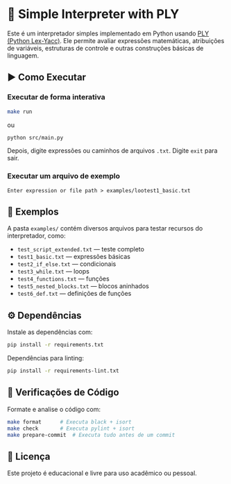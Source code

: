 # 🧠 Simple Interpreter with PLY

Este é um interpretador simples implementado em Python usando [PLY (Python Lex-Yacc)](https://www.dabeaz.com/ply/). Ele permite avaliar expressões matemáticas, atribuições de variáveis, estruturas de controle e outras construções básicas de linguagem.

## ▶️ Como Executar

### Executar de forma interativa

```bash
make run
```

ou

```bash
python src/main.py
```

Depois, digite expressões ou caminhos de arquivos `.txt`. Digite `exit` para sair.

### Executar um arquivo de exemplo

```
Enter expression or file path > examples/lootest1_basic.txt
```

## 📁 Exemplos

A pasta `examples/` contém diversos arquivos para testar recursos do interpretador, como:

* `test_script_extended.txt` — teste completo
* `test1_basic.txt` — expressões básicas
* `test2_if_else.txt` — condicionais
* `test3_while.txt` — loops
* `test4_functions.txt` — funções
* `test5_nested_blocks.txt` — blocos aninhados
* `test6_def.txt` — definições de funções

## ⚙️ Dependências

Instale as dependências com:

```bash
pip install -r requirements.txt
```

Dependências para linting:

```bash
pip install -r requirements-lint.txt
```

## 🧪 Verificações de Código

Formate e analise o código com:

```bash
make format      # Executa black + isort
make check       # Executa pylint + isort
make prepare-commit  # Executa tudo antes de um commit
```

## 📜 Licença

Este projeto é educacional e livre para uso acadêmico ou pessoal.
